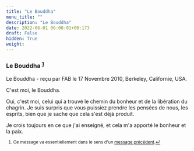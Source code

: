 ```yaml
---
title: "Le Bouddha"
menu_title: ""
description: "Le Bouddha"
date: 2022-06-01 06:00:01+00:173
draft: False
hidden: True
weight:
---
```

### Le Bouddha <sup id="a1">[1](#f1)</sup>

Le Bouddha - reçu par FAB le 17 Novembre 2010, Berkeley, Californie, USA.

C'est moi, le Bouddha.

Oui, c'est moi, celui qui a trouvé le chemin du bonheur et de la libération du chagrin. Je suis surpris que vous puissiez prendre les pensées de nous, les esprits, bien que je sache que cela s'est déjà produit.

Je crois toujours en ce que j'ai enseigné, et cela m'a apporté le bonheur et la paix.
<small>

1. <large id="f1"> Ce message va essentiellement dans le sens d'un [message précédent](/fr-contemporary-messages/fr-contemporary-messages-by-date-order/fr-contemporary-messages-2005/fr-2005-11-7-1-fab-buddha/).[↩](#a1)
